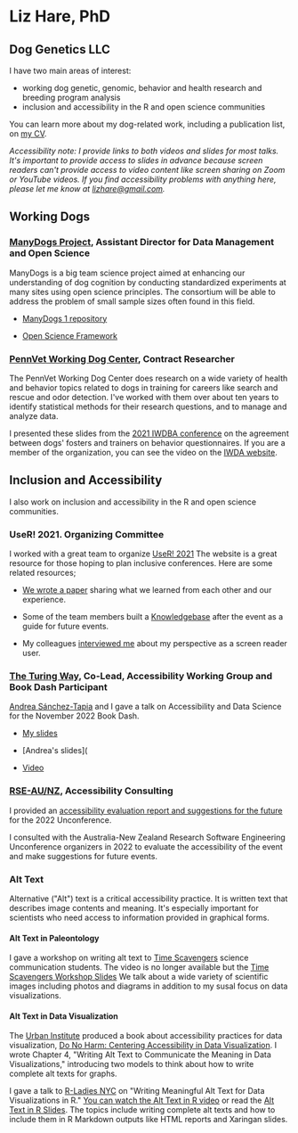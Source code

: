 # Liz Hare, PhD
## Dog Genetics LLC

I have two main areas of interest:
* working dog genetic, genomic, behavior and health research and breeding program analysis
* inclusion and accessibility in the R and open science communities

You can learn more about my dog-related work, including a publication list, on [my CV](https://lizharedogs.github.io/hare_cv/).

*Accessibility note: I provide links to both videos and slides for most talks.
It's important to provide access to slides in advance because screen readers can't provide access to video content like screen sharing on Zoom or YouTube videos.
If you find accessibility problems with anything here, please let me know at <lizhare@gmail.com>.*


## Working Dogs

### [ManyDogs Project](https://lizharedogs.github.io/hare_cv/), Assistant Director for Data Management and Open Science

ManyDogs is a big team science project aimed at enhancing our understanding of dog cognition by conducting standardized experiments at many sites using open science principles.
The consortium will be able to address the problem of small sample sizes often found in this field.

* [ManyDogs 1 repository](https://github.com/ManyDogsProject/manydogs1)  

* [Open Science Framework](https://osf.io/9r5xf/)


### [PennVet Working Dog Center](https://www.vet.upenn.edu/research/centers-laboratories/center/penn-vet-working-dog-center), Contract Researcher


The PennVet Working Dog Center does research on a wide variety of health and behavior topics related to dogs in training for careers like search and rescue and odor detection.
I've worked with them over about ten years to identify statistical methods for their research questions, and to manage and analyze data.  


I presented these slides from the [2021 IWDBA conference](https://lizharedogs.github.io/iwdba2021/#2) on the agreement between dogs' fosters and trainers on behavior questionnaires.
If you are a member of the organization, you can see the video on the [IWDA website](https://www.iwdba.org).

## Inclusion and Accessibility

I also work on inclusion and accessibility in the R and open science communities.

### UseR! 2021. Organizing Committee

I worked with a great team to organize [UseR! 2021](https://user2021.r-project.org/participation/accessibility/#:~:text=Accessibility%20at%20useR!,ways%20we%20work%20and%20meet.)
The website is a great resource for those hoping to plan inclusive conferences. Here are some related resources;  

* [We wrote a paper](https://journals.plos.org/ploscompbiol/article?id=10.1371/journal.pcbi.1010164) sharing what we learned from each other and our experience.  

* Some of the team members built a [Knowledgebase](https://gitlab.com/rconf/userknowledgebase) after the event as a guide for future events.

* My colleagues [interviewed me](https://www.google.com/search?client=safari&rls=en&q=youtube+liz+hare+2021+accessibility&ie=UTF-8&oe=UTF-8#fpstate=I've&vld=cid:c9afd21d,vid:B_ZmcYoDmhU) about my perspective as a screen reader user.

### [The Turing Way](https://the-turing-way.netlify.app/index.html), Co-Lead, Accessibility Working Group and Book Dash Participant

[Andrea Sánchez-Tapia](https://github.com/AndreaSanchezTapia) and I gave a talk on Accessibility and Data Science for the November 2022 Book Dash.  

* [My slides](https://lizharedogs.github.io/ttwBookDashNov22accessibility/#1)

* [Andrea's slides](

* [Video](https://www.youtube.com/watch?v=ARMs7C_wE04)


### [RSE-AU/NZ](https://github.com/rse-aunz), Accessibility Consulting

I provided an [accessibility evaluation report and suggestions for the future](https://github.com/rse-aunz/rse-aunz.github.io/blob/master/RSEAUNZAccessibility.Rmd) for the 2022 Unconference.

I consulted with the Australia-New Zealand Research Software Engineering Unconference organizers in 2022 to evaluate the accessibility of the event and make suggestions for future events.  


### Alt Text

Alternative ("Alt") text is a critical accessibility practice.
It is written text that describes image contents and meaning.
It's especially important for scientists who need access to information provided in graphical forms.

#### Alt Text in Paleontology

I gave a workshop on writing alt text to [Time Scavengers](https://timescavengers.blog/about-us/project-overview-2/) science communication students.
The video is no longer available but the [Time Scavengers Workshop Slides](https://lizharedogs.github.io/TimeScavengersWorkshopAltText/#8)
We talk about a wide variety of scientific images including photos and diagrams in addition to my susal focus on data visualizations.

#### Alt Text in Data Visualization

The [Urban Institute](https://www.urban.org) produced a book about accessibility practices for data visualization, [Do No Harm: Centering Accessibility in Data Visualization](https://www.urban.org). I wrote Chapter 4, "Writing Alt Text to Communicate the Meaning in Data Visualizations," introducing two models to think about how to write complete alt texts for graphs.

I gave a talk to [R-Ladies NYC](https://www.rladiesnyc.org) on "Writing Meaningful Alt Text for Data Visualizations in R." [You can watch the Alt Text in R video](https://www.youtube.com/watch?v=dXV5bx1WQTM) or read the [Alt Text in R Slides](https://lizharedogs.github.io/RLadiesNYAltText/#1).
The topics include writing complete alt texts and how to include them in R Markdown outputs like HTML reports and Xaringan slides. 
